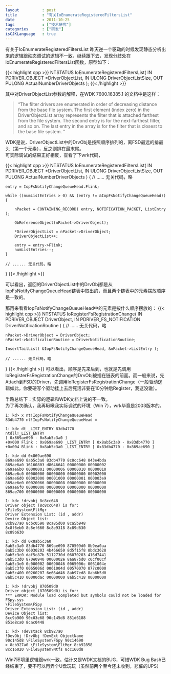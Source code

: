 ```yaml
---
layout          : post
title           : "有关IoEnumerateRegisteredFiltersList"
date            : 2011-10-25
tags            : ["技术研究"]
categories      : ["研发"]
isCJKLanguage   : true
---
```


有关于IoEnumerateRegisteredFiltersList
昨天逆一个驱动的时候发现静态分析出来的逻辑跟动态调试的逻辑不一致，继续跟下去，发现分歧处在IoEnumerateRegisteredFiltersList函数，原型如下：

{{< highlight cpp >}}
NTSTATUS
    IoEnumerateRegisteredFiltersList(
        IN  PDRIVER_OBJECT  *DriverObjectList,
        IN  ULONG  DriverObjectListSize,
        OUT PULONG  ActualNumberDriverObjects
    );
{{< /highlight >}}
    
其中对DriverObjectList参数的解释，在WDK 7600.16385.1 的文档中是这样：

> “The filter drivers are enumerated in order of decreasing distance from the base file system. The first element (index zero) in the DriverObjectList array represents the filter that is attached farthest from the file system. The second entry is for the next-farthest filter, and so on. The last entry in the array is for the filter that is closest to the base file system. ”

WDK是说，DriverObjectList中的DrvObj是按照顺序排列的，离FSD最远的排最头（第一个元素），反之则排在最末尾。  
可实际调试的结果正好相反，查看了下wrk代码，

{{< highlight cpp >}}
NTSTATUS
    IoEnumerateRegisteredFiltersList(
        IN  PDRIVER_OBJECT  *DriverObjectList,
        IN  ULONG           DriverObjectListSize,
        OUT PULONG          ActualNumberDriverObjects
    )
{
    // ...... 无关代码，略
 
    entry = IopFsNotifyChangeQueueHead.Flink;
 
    while ((numListEntries > 0) && (entry != &IopFsNotifyChangeQueueHead)) {
 
        nPacket = CONTAINING_RECORD( entry, NOTIFICATION_PACKET, ListEntry );
 
        ObReferenceObject(nPacket->DriverObject);
 
        *DriverObjectList = nPacket->DriverObject;
        DriverObjectList++;
 
        entry = entry->Flink;
        numListEntries--;
    }
 
    // ...... 无关代码，略
}
{{< /highlight >}}

可以看出，返回的DriverObjectList中的DrvObj都是从IopFsNotifyChangeQueueHead链表中取出的，而且两个链表中的元素摆放顺序是一致的。

那再来看看IopFsNotifyChangeQueueHead中的元素是按什么顺序摆放的：
{{< highlight cpp >}}
NTSTATUS
    IoRegisterFsRegistrationChange(
        IN PDRIVER_OBJECT DriverObject,
        IN PDRIVER_FS_NOTIFICATION DriverNotificationRoutine
    )
{
    // ...... 无关代码，略
 
    nPacket->DriverObject = DriverObject;
    nPacket->NotificationRoutine = DriverNotificationRoutine;
 
    InsertTailList( &IopFsNotifyChangeQueueHead, &nPacket->ListEntry );
 
    // ...... 无关代码，略
}
{{< /highlight >}}
可以看出，顺序是先来后到，也就是先调用IoRegisterFsRegistrationChange的DrvObj被插在链表的前面。而一般来说，先Attach到FSD的Driver，先调用IoRegisterFsRegistrationChange（一般驱动逻辑如此，你要硬写个驱动挂上去后死活非要在10分钟后Register，我这没辙）。

半路总结下：实际的逻辑和WDK文档上说的不一致。  
为了再次确认，我再瞅瞅我实际调试的环境（Win 7），wrk毕竟是2003版本的。

    1: kd> x nt!IopFsNotifyChangeQueueHead
    83db4770 nt!IopFsNotifyChangeQueueHead =
    
    1: kd> dt _LIST_ENTRY 83db4770
    ntdll!_LIST_ENTRY
    [ 0x869ae690 - 0x8ab5c3a0 ]
    +0×000 Flink : 0x869ae690 _LIST_ENTRY [ 0x8ab5c3a0 - 0x83db4770 ]
    +0×004 Blink : 0x8ab5c3a0 _LIST_ENTRY [ 0x83db4770 - 0x869ae690 ]
    
    1: kd> dd 0x869ae690
    869ae690 8ab5c3a0 83db4770 8c8cc648 843e4bda
    869ae6a0 16160803 d8646641 00000000 00000002
    869ae6b0 00000001 00000006 00000010 00000010
    869ae6c0 00000000 00000000 00000000 00002000
    869ae6d0 00002000 00001000 00000001 000003e9
    869ae6e0 00020066 00000008 00000000 00000000
    869ae6f0 00000000 00000000 00000000 00000000
    869ae700 00000000 00000000 00000000 00000000
    
    1: kd> !drvobj 8c8cc648
    Driver object (8c8cc648) is for:
    \FileSystem\FltMgr
    Driver Extension List: (id , addr)
    Device Object list:
    8cb927a0 8cbc0590 8ca85d00 8ca5b948
    8c8f6eb0 8c8ef660 8c8e9318 8c89d630
    8c89b630
    
    1: kd> dd 0x8ab5c3a0
    8ab5c3a0 83db4770 869ae690 870509d0 8b9ea0aa
    8ab5c3b0 06030203 4b466650 8d5f15f8 8bdc3628
    8ab5c3c0 daf5c87b 5112730d 06070203 416d7441
    8ab5c3d0 870e0940 0000002e 8aa87bd0 c0cf00cf
    8ab5c3e0 0c000002 00690046 0065006c 0061004e
    8ab5c3f0 0065006d 0061004d 00570070 877c0000
    8ab5c400 00260207 6e664d46 8ab97ed8 8ab6b5d0
    8ab5c410 00000dac 00000000 8ab5c418 00000000
    
    1: kd> !drvobj 870509d0
    Driver object (870509d0) is for:
    *** ERROR: Module load completed but symbols could not be loaded for FSpy.sys
    \FileSystem\FSpy
    Driver Extension List: (id , addr)
    Device Object list:
    8cc9b900 90c03e68 90c145d8 851d6188
    851e8ca0 8cac0448
    
    1: kd> !devstack 8cb927a0
    !DevObj !DrvObj !DevExt ObjectName
    90c145d8 \FileSystem\FSpy 90c14690
    > 8cb927a0 \FileSystem\FltMgr 8cb92858
    8cc16020 \FileSystem\Ntfs 8cc160d8

Win7环境里逻辑跟wrk一致。估计又是WDK文档的BUG，可惜WDK Bug Bash已经结束了，要不可以再弄个U盘玩玩（虽然前两个至今还未收到，悲催的UPS）
